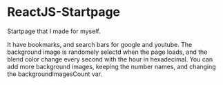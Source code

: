 # ReactJS-Startpage

Startpage that I made for myself.

It have bookmarks, and search bars for google and youtube.
The background image is randomely selectd when the page loads, 
and the blend color change every second with the hour in hexadecimal.
You can add more background images, keeping the number names,
and changing the backgroundImagesCount var.
